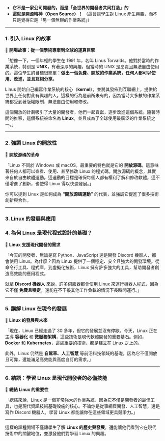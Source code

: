 
- **它不是一家公司開發的，而是「全世界的開發者共同打造」的**
- **這就是開源精神（Open Source）！**
（這會讓學生對 Linux 產生興趣，而不只是覺得它是「另一個無聊的作業系統」）

---
### **1. 引入 Linux 的故事**

📌 **開場故事：從一個學術專案到全球的運算巨擘**

「想像一下，一個年輕的學生在 1991 年，名叫 Linus Torvalds。他對於當時的作業系統，特別是 **UNIX**，有著深厚的興趣，但當時的 UNIX 是昂貴且無法自由使用的。這位學生的目標很簡單：**做出一個免費、開放的作業系統，任何人都可以使用、改進，並且互相分享。**

Linus 開始自己編寫作業系統的核心（**kernel**），並將其發佈到互聯網上，提供給世界上任何對此有興趣的人。這樣的行為是前所未有的，因為當時大多數的作業系統都受到著版權限制，無法自由使用和修改。

這個開放的計劃吸引了大量的開發者，他們一起貢獻，逐步改進這個系統。隨著時間的推移，這個系統被命名為 **Linux**，並且成為了全球使用最廣泛的作業系統之一。」

---

### **2. 強調 Linux 的開放性**

📌 **開放源碼的革命**

「Linux 不同於 Windows 或 macOS，最重要的特色就是它的 **開放源碼**。這意味著任何人都可以查看、使用、甚至修改 Linux 的程式碼。開放源碼的概念，其實來自於自由軟體運動。這運動的目標是確保每個人都有權利了解和修改軟體，這不僅增進了創新，也使得 Linux 得以快速發展。」

你可以提到 Linux 是如何成為 **“開放源碼運動”** 的代表，並強調它促進了很多技術創新與合作。

---

### **3. Linux 的發展與應用**
### **4. 為何 Linux 是現代程式設計的基礎？**

📌 **Linux 支援現代開發的需求**

「今天的開發者，無論是寫 Python、JavaScript 還是開發 Discord 機器人，都會使用 Linux。為什麼？因為 Linux 提供了一個穩定、安全且強大的開發環境。從命令行工具、程式庫，到虛擬化技術，Linux 擁有許多強大的工具，幫助開發者創造高效能的應用程式。

就拿 **Discord 機器人** 來說，許多伺服器都會使用 Linux 來運行機器人程式，因為它不僅 **免費且穩定**，還能在不干擾其他工作負載的情況下長時間運行。」

---

### **5. 講解 Linux 在現今的發展**

📌 **Linux 的發展與未來**

「現在，Linux 已經走過了 30 多年，但它的發展並沒有停歇。今天，Linux 正在主導 **容器化** 和 **微服務架構**，這些技術是現代軟體開發的重要基石。例如，**Docker** 和 **Kubernetes**，這些重要的技術，都是建立在 Linux 之上的。

此外，Linux 仍然是 **自駕車、人工智慧** 等前沿科技領域的基礎。因為它不僅開放且可靠，還能滿足高效能與高度自訂的需求。」

---

### **6. 結語：學習 Linux 是現代開發者的必備技能**

📌 **總結 Linux 的重要性**

「總結來說，Linux 是一個非常強大的作業系統，因為它不僅是開發者的最佳工具，也是現代資訊技術基礎設施的核心。不論你是從事網頁開發、人工智慧，還是寫作 Discord 機器人，學習 Linux 都能讓你在這些領域更具競爭力。」

---

這樣的課程開場不僅讓學生了解 **Linux 的歷史與發展**，還能讓他們看到它在現代技術中的關鍵地位，並激發他們對學習 Linux 的興趣。